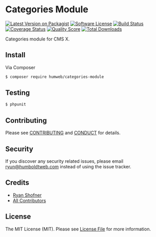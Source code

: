 # Categories Module

[![Latest Version on Packagist][ico-version]][link-packagist]
[![Software License][ico-license]](LICENSE.md)
[![Build Status][ico-travis]][link-travis]
[![Coverage Status][ico-scrutinizer]][link-scrutinizer]
[![Quality Score][ico-code-quality]][link-code-quality]
[![Total Downloads][ico-downloads]][link-downloads]

Categories module for CMS X.

## Install

Via Composer

``` bash
$ composer require humweb/categories-module
```

## Testing

``` bash
$ phpunit
```

## Contributing

Please see [CONTRIBUTING](.github/CONTRIBUTING.md) and [CONDUCT](CONDUCT.md) for details.

## Security

If you discover any security related issues, please email ryun@humboldtweb.com instead of using the issue tracker.

## Credits

- [Ryan Shofner][link-author]
- [All Contributors][link-contributors]

## License

The MIT License (MIT). Please see [License File](LICENSE.md) for more information.

[ico-version]: https://img.shields.io/packagist/v/humweb/categories-module.svg?style=flat-square
[ico-license]: https://img.shields.io/badge/license-MIT-brightgreen.svg?style=flat-square
[ico-travis]: https://img.shields.io/travis/humweb/categories-module/master.svg?style=flat-square
[ico-scrutinizer]: https://img.shields.io/scrutinizer/coverage/g/humweb/categories-module.svg?style=flat-square
[ico-code-quality]: https://img.shields.io/scrutinizer/g/humweb/categories-module.svg?style=flat-square
[ico-downloads]: https://img.shields.io/packagist/dt/humweb/categories-module.svg?style=flat-square

[link-packagist]: https://packagist.org/packages/humweb/categories-module
[link-travis]: https://travis-ci.org/humweb/categories-module
[link-scrutinizer]: https://scrutinizer-ci.com/g/humweb/categories-module/code-structure
[link-code-quality]: https://scrutinizer-ci.com/g/humweb/categories-module
[link-downloads]: https://packagist.org/packages/humweb/categories-module
[link-author]: https://github.com/ryun
[link-contributors]: ../../contributors
